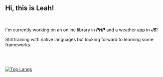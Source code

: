 ## Hi, this is Leah! 

<br>

I'm currently working on an online library in ***PHP*** and a weather app in ***JS***!

Still training with native languages but looking forward to learning some frameworks.


<br>
<br>

[![Top Langs](https://github-readme-stats.vercel.app/api/top-langs/?username=hela6&show_icons=true&theme=tokyonight&hide=hack,html,css)](https://github.com/anuraghazra/github-readme-stats)



